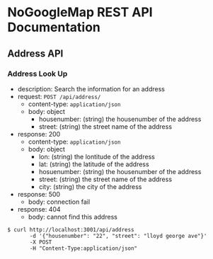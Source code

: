 # NoGoogleMap REST API Documentation

## Address API

### Address Look Up

- description: Search the information for an address
- request: `POST /api/address/`
    - content-type: `application/json`
    - body: object
      - housenumber: (string) the housenumber of the address
      - street: (string) the street name of the address
- response: 200
    - content-type: `application/json`
    - body: object
      - lon: (string) the lontitude of the address
      - lat: (string) the latitude of the address
      - hosuenumber: (string) the housenumber of the address
      - street: (string) the street name of the address
      - city: (string) the city of the address
- response: 500
    - body: connection fail
- response: 404
    - body: cannot find this address

``` 
$ curl http://localhost:3001/api/address 
       -d '{"housenumber": "22", "street": "lloyd george ave"}' 
       -X POST 
       -H "Content-Type:application/json"
```

